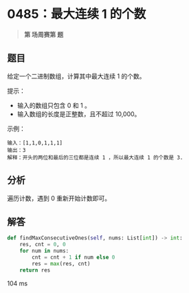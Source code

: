 # 0485：最大连续 1 的个数



> **第  场周赛第  题**

## 题目

给定一个二进制数组，计算其中最大连续 1 的个数。

提示：
- 输入的数组只包含 0 和 1 。
- 输入数组的长度是正整数，且不超过 10,000。
 
示例：

	输入：[1,1,0,1,1,1]
	输出：3
	解释：开头的两位和最后的三位都是连续 1 ，所以最大连续 1 的个数是 3.

## 分析

遍历计数，遇到 0 重新开始计数即可。

## 解答

```python
def findMaxConsecutiveOnes(self, nums: List[int]) -> int:
    res, cnt = 0, 0
    for num in nums:
        cnt = cnt + 1 if num else 0
        res = max(res, cnt)
    return res
```
104 ms
